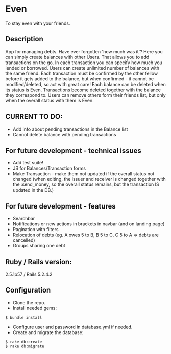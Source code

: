 # Even
To stay even with your friends.

## Description
App for managing debts. 
Have ever forgotten 'how much was it'? Here you can simply create balances with other Users. That allows you to add transactions on the go. In each transaction you can specify how much you lended or borrowed. Users can create unlimited number of balances with the same friend. Each transaction must be confirmed by the other fellow before it gets added to the balance, but when confirmed - it cannot be modified/deleted, so act with great care! Each balance can be deleted when its status is Even. Transactions become deleted together with the balance they correspond to. Users can remove others form their friends list, but only when the overall status with them is Even.

## CURRENT TO DO:

- Add info about pending transactions in the Balance list
- Cannot delete balance with pending transactions

## For future development - technical issues
- Add test suite!
- JS for Balances/Transaction forms
- Make Transaction - make them not updated if the overall status not changed (when editing, the issuer and receiver is changed together with the :send_money, so the overall status remains, but the transaction IS updated in the DB.)

## For future development - features
- Searchbar
- Notifications or new actions in brackets in navbar (and on landing page)
- Pagination with filters
- Relocation of debts (eg. A owes 5 to B, B 5 to C, C 5 to A => debts are cancelled)
- Groups sharing one debt

## Ruby / Rails version:
2.5.1p57 / Rails 5.2.4.2

## Configuration
- Clone the repo.
- Install needed gems:
```
$ bundle install
```
- Configure user and password in database.yml if needed.
- Create and migrate the database:
```
$ rake db:create
$ rake db:migrate
```